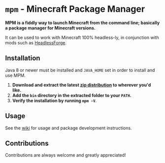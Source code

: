 # `mpm` - Minecraft Package Manager

**MPM is a fiddly way to launch Minecraft from the command line; basically a package manager for Minecraft versions.**

It can be used to work with Minecraft 100% headless-ly, in conjunction with mods such as [HeadlessForge](https://github.com/3arthqu4ke/HeadlessForge).

## Installation

Java 8 or newer must be installed and `JAVA_HOME` set in order to install and use MPM.

1. **Download and extract the latest [zip distribution](https://github.com/iBuyMountainDew/mpm/releases) to wherever you'd like.**
2. **Add the `bin` directory in the extracted folder to your `PATH`.**
3. **Verify the installation by running `mpm -V`**.

## Usage

See the [wiki](https://github.com/iBuyMountainDew/mpm/wiki) for usage and package development instructions.

## Contributions

Contributions are always welcome and greatly appreciated!
